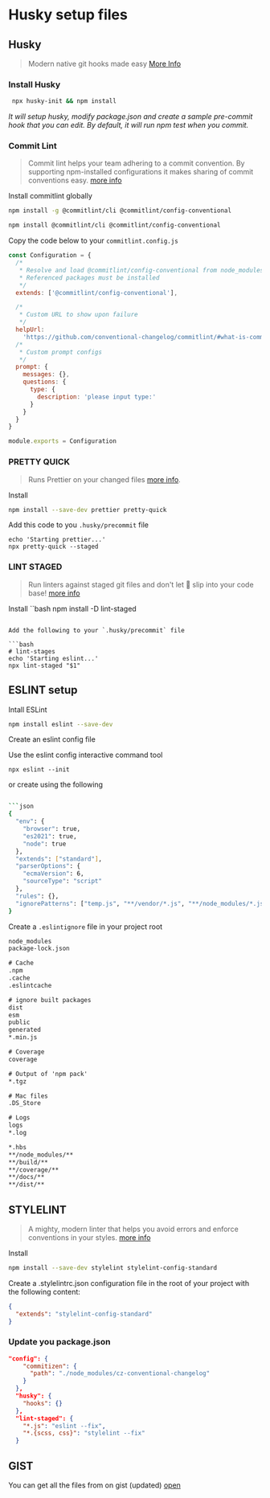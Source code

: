 # Husky setup files

## Husky

> Modern native git hooks made easy [More Info](<[https://link](https://typicode.github.io/husky/#/)>)

### Install Husky

```bash
 npx husky-init && npm install
```

_It will setup husky, modify package.json and create a sample pre-commit hook that you can edit. By default, it will run npm test when you commit._

### Commit Lint

> Commit lint helps your team adhering to a commit convention. By supporting npm-installed configurations it makes sharing of commit conventions easy. [more info](https://commitlint.js.org/)

Install commitlint globally

```bash
npm install -g @commitlint/cli @commitlint/config-conventional
```

```bash
npm install @commitlint/cli @commitlint/config-conventional
```

Copy the code below to your `commitlint.config.js`

```js
const Configuration = {
  /*
   * Resolve and load @commitlint/config-conventional from node_modules.
   * Referenced packages must be installed
   */
  extends: ['@commitlint/config-conventional'],

  /*
   * Custom URL to show upon failure
   */
  helpUrl:
    'https://github.com/conventional-changelog/commitlint/#what-is-commitlint',
  /*
   * Custom prompt configs
   */
  prompt: {
    messages: {},
    questions: {
      type: {
        description: 'please input type:'
      }
    }
  }
}

module.exports = Configuration
```

### PRETTY QUICK

> Runs Prettier on your changed files [more info](https://github.com/okonet/lint-staged).

Install

```bash
npm install --save-dev prettier pretty-quick
```

Add this code to you `.husky/precommit` file

```property
echo 'Starting prettier...'
npx pretty-quick --staged
```

### LINT STAGED

> Run linters against staged git files and don't let 💩 slip into your code base! [more info](https://github.com/okonet/lint-staged)

Install
``bash
npm install -D lint-staged

````

Add the following to your `.husky/precommit` file

```bash
# lint-stages
echo 'Starting eslint...'
npx lint-staged "$1"
````

## ESLINT setup

Intall ESLint

```bash
npm install eslint --save-dev
```

Create an eslint config file

Use the eslint config interactive command tool

```base
npx eslint --init
```

or create using the following

````bash

```json
{
  "env": {
    "browser": true,
    "es2021": true,
    "node": true
  },
  "extends": ["standard"],
  "parserOptions": {
    "ecmaVersion": 6,
    "sourceType": "script"
  },
  "rules": {},
  "ignorePatterns": ["temp.js", "**/vendor/*.js", "**/node_modules/*.js"]
}
````

Create a `.eslintignore` file in your project root

```txt
node_modules
package-lock.json

# Cache
.npm
.cache
.eslintcache

# ignore built packages
dist
esm
public
generated
*.min.js

# Coverage
coverage

# Output of 'npm pack'
*.tgz

# Mac files
.DS_Store

# Logs
logs
*.log

*.hbs
**/node_modules/**
**/build/**
**/coverage/**
**/docs/**
**/dist/**
```

## STYLELINT

> A mighty, modern linter that helps you avoid errors and enforce conventions in your styles. [more info](https://stylelint.io/)

Install

```bash
npm install --save-dev stylelint stylelint-config-standard
```

Create a .stylelintrc.json configuration file in the root of your project with the following content:

```json
{
  "extends": "stylelint-config-standard"
}
```

### Update you package.json

```json
"config": {
    "commitizen": {
      "path": "./node_modules/cz-conventional-changelog"
    }
  },
  "husky": {
    "hooks": {}
  },
  "lint-staged": {
    "*.js": "eslint --fix",
    "*.{scss, css}": "stylelint --fix"
  }
```

## GIST

You can get all the files from on gist (updated) [open](https://gist.github.com/shawn-sandy/137ade88316323150e08878d2ef54d08)
